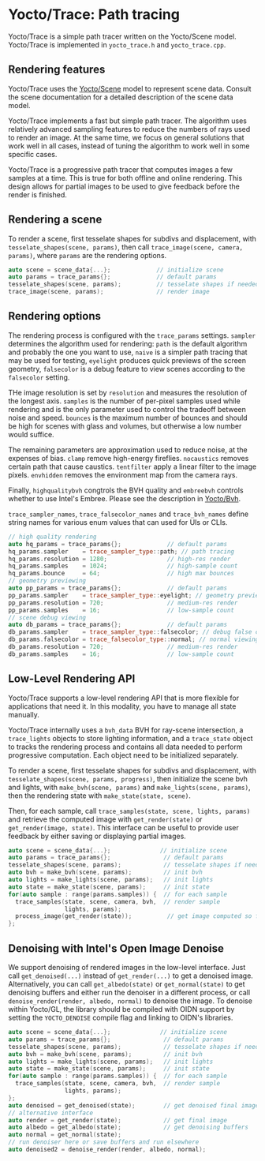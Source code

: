 # Yocto/Trace: Path tracing

Yocto/Trace is a simple path tracer written on the Yocto/Scene model.
Yocto/Trace is implemented in `yocto_trace.h` and `yocto_trace.cpp`.

## Rendering features

Yocto/Trace uses the [Yocto/Scene](yocto_scene.md) model to represent
scene data. Consult the scene documentation for a detailed description
of the scene data model.

Yocto/Trace implements a fast but simple path tracer. The algorithm
uses relatively advanced sampling features to reduce the numbers of
rays used to render an image. At the same time, we focus on general
solutions that work well in all cases, instead of tuning the algorithm
to work well in some specific cases.

Yocto/Trace is a progressive path tracer that computes images
a few samples at a time. This is true for both offline and online
rendering. This design allows for partial images to be used to
give feedback before the render is finished.

## Rendering a scene

To render a scene, first tesselate shapes for subdivs and displacement,
with `tesselate_shapes(scene, params)`, then call
`trace_image(scene, camera, params)`, where `params` are the rendering options.

```cpp
auto scene = scene_data{...};             // initialize scene
auto params = trace_params{};             // default params
tesselate_shapes(scene, params);          // tesselate shapes if needed
trace_image(scene, params);               // render image
```

## Rendering options

The rendering process is configured with the `trace_params` settings.
`sampler` determines the algorithm used for rendering: `path` is the default
algorithm and probably the one you want to use, `naive` is a simpler path
tracing that may be used for testing, `eyelight` produces quick previews
of the screen geometry, `falsecolor` is a debug feature to view scenes
according to the `falsecolor` setting.

THe image resolution is set by `resolution` and measures the resolution
of the longest axis. `samples` is the number of per-pixel samples
used while rendering and is the only parameter used to control the
tradeoff between noise and speed. `bounces` is the maximum number of bounces
and should be high for scenes with glass and volumes, but otherwise a low
number would suffice.

The remaining parameters are approximation used to reduce noise, at the
expenses of bias. `clamp` remove high-energy fireflies. `nocaustics` removes
certain path that cause caustics. `tentfilter` apply a linear filter to the
image pixels. `envhidden` removes the environment map from the camera rays.

Finally, `highqualitybvh` congtrols the BVH quality and `embreebvh` controls
whether to use Intel's Embree. Please see the description in
[Yocto/Bvh](yocto_bvh.md).

`trace_sampler_names`, `trace_falsecolor_names` and `trace_bvh_names`
define string names for various enum values that can used for UIs or CLIs.

```cpp
// high quality rendering
auto hq_params = trace_params{};             // default params
hq_params.sampler    = trace_sampler_type::path; // path tracing
hq_params.resolution = 1280;                 // high-res render
hq_params.samples    = 1024;                 // high-sample count
hq_params.bounce     = 64;                   // high max bounces
// geometry previewing
auto pp_params = trace_params{};             // default params
pp_params.sampler    = trace_sampler_type::eyelight; // geometry preview
pp_params.resolution = 720;                  // medium-res render
pp_params.samples    = 16;                   // low-sample count
// scene debug viewing
auto db_params = trace_params{};             // default params
db_params.sampler    = trace_sampler_type::falsecolor; // debug false colors
db_params.falsecolor = trace_falsecolor_type::normal; // normal viewing
db_params.resolution = 720;                  // medium-res render
db_params.samples    = 16;                   // low-sample count
```

## Low-Level Rendering API

Yocto/Trace supports a low-level rendering API that is more flexible for
applications that need it. In this modality, you have to manage all state
manually.

Yocto/Trace internally uses a `bvh_data` BVH for ray-scene intersection,
a `trace_lights` objects to store lighting information, and a `trace_state`
object to tracks the rendering process and contains all data needed to perform
progressive computation. Each object need to be initialized separately.

To render a scene, first tesselate shapes for subdivs and displacement,
with `tesselate_shapes(scene, params, progress)`, then initialize the scene
bvh and lights, with `make_bvh(scene, params)` and
`make_lights(scene, params)`, then the rendering state
with `make_state(state, scene)`.

Then, for each sample, call `trace_samples(state, scene, lights, params)`
and retrieve the computed image with `get_render(state)` or
`get_render(image, state)`. This interface can be useful to provide user
feedback by either saving or displaying partial images.

```cpp
auto scene = scene_data{...};              // initialize scene
auto params = trace_params{};               // default params
tesselate_shapes(scene, params);            // tesselate shapes if needed
auto bvh = make_bvh(scene, params);         // init bvh
auto lights = make_lights(scene, params);   // init lights
auto state = make_state(scene, params);     // init state
for(auto sample : range(params.samples)) {  // for each sample
  trace_samples(state, scene, camera, bvh,  // render sample
                lights, params);
  process_image(get_render(state));          // get image computed so far
};
```

## Denoising with Intel's Open Image Denoise

We support denoising of rendered images in the low-level interface.
Just call `get_denoised(...)` instead of `get_render(...)` to get a denoised image.
Alternatively, you can call `get_albedo(state)` or `get_normal(state)` to get
denoising buffers and either run the denoiser in a different process, or
call `denoise_render(render, albedo, normal)` to denoise the image.
To denoise within Yocto/GL, the library should be compiled with OIDN support by
setting the `YOCTO_DENOISE` compile flag and linking to OIDN's libraries.

```cpp
auto scene = scene_data{...};              // initialize scene
auto params = trace_params{};               // default params
tesselate_shapes(scene, params);            // tesselate shapes if needed
auto bvh = make_bvh(scene, params);         // init bvh
auto lights = make_lights(scene, params);   // init lights
auto state = make_state(scene, params);     // init state
for(auto sample : range(params.samples)) {  // for each sample
  trace_samples(state, scene, camera, bvh,  // render sample
                lights, params);
};
auto denoised = get_denoised(state);        // get denoised final image
// alternative interface
auto render = get_render(state);            // get final image
auto albedo = get_albedo(state);            // get denoising buffers
auto normal = get_normal(state);
// run denoiser here or save buffers and run elsewhere
auto denoised2 = denoise_render(render, albedo, normal);
```
